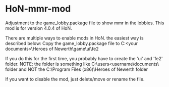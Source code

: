 # HoN-mmr-mod
Adjustment to the game_lobby.package file to show mmr in the lobbies. This mod is for version 4.0.4 of HoN.

There are multiple ways to enable mods in HoN. the easiest way is described below:
Copy the game_lobby.package file to C:\<your documents>\Heroes of Newerth\game\ui\fe2

If you do this for the first time, you probably have to create the 'ui' and 'fe2' folder.
NOTE: the <your documents> folder is something like C:\users\<username\documents\ folder and NOT the C:\Program Files (x86)\Heroes of Newerth folder

If you want to disable the mod, just delete/move or rename the file.
